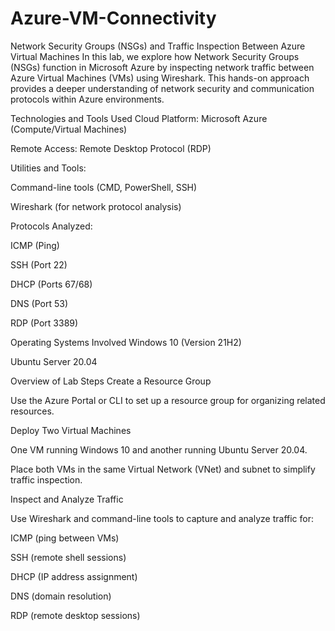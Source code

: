 # Azure-VM-Connectivity
Network Security Groups (NSGs) and Traffic Inspection Between Azure Virtual Machines
In this lab, we explore how Network Security Groups (NSGs) function in Microsoft Azure by inspecting network traffic between Azure Virtual Machines (VMs) using Wireshark. This hands-on approach provides a deeper understanding of network security and communication protocols within Azure environments.

Technologies and Tools Used
Cloud Platform: Microsoft Azure (Compute/Virtual Machines)

Remote Access: Remote Desktop Protocol (RDP)

Utilities and Tools:

Command-line tools (CMD, PowerShell, SSH)

Wireshark (for network protocol analysis)

Protocols Analyzed:

ICMP (Ping)

SSH (Port 22)

DHCP (Ports 67/68)

DNS (Port 53)

RDP (Port 3389)

Operating Systems Involved
Windows 10 (Version 21H2)

Ubuntu Server 20.04

Overview of Lab Steps
Create a Resource Group

Use the Azure Portal or CLI to set up a resource group for organizing related resources.

Deploy Two Virtual Machines

One VM running Windows 10 and another running Ubuntu Server 20.04.

Place both VMs in the same Virtual Network (VNet) and subnet to simplify traffic inspection.

Inspect and Analyze Traffic

Use Wireshark and command-line tools to capture and analyze traffic for:

ICMP (ping between VMs)

SSH (remote shell sessions)

DHCP (IP address assignment)

DNS (domain resolution)

RDP (remote desktop sessions)

